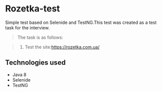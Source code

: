 # Rozetka-test
Simple test based on Selenide and TestNG.This test was created as a test task for the interview.

 >The task is as follows:
 
 > 1. Test the site:https://rozetka.com.ua/
 
**Technologies used**
----------------------
* Java 8
* Selenide
* TestNG

